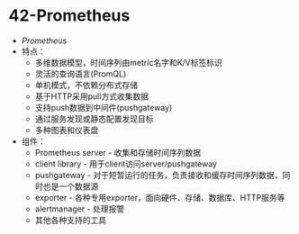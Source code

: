 # 42-Prometheus

* _Prometheus_
* 特点：
    * 多维数据模型，时间序列由metric名字和K/V标签标识
    * 灵活的查询语言(PromQL)
    * 单机模式，不依赖分布式存储
    * 基于HTTP采用pull方式收集数据
    * 支持push数据到中间件(pushgateway)
    * 通过服务发现或静态配置发现目标
    * 多种图表和仪表盘
* 组件：
    * Prometheus server - 收集和存储时间序列数据
    * client library - 用于client访问server/pushgateway
    * pushgateway - 对于短暂运行的任务，负责接收和缓存时间序列数据，同时也是一个数据源
    * exporter - 各种专用exporter，面向硬件、存储、数据库、HTTP服务等
    * alertmanager - 处理报警
    * 其他各种支持的工具
